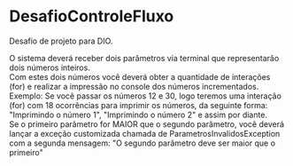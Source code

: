 # DesafioControleFluxo

Desafio de projeto para DIO.

O sistema deverá receber dois parâmetros via terminal que representarão dois números inteiros.
<br>
Com estes dois números você deverá obter a quantidade de interações (for) e realizar a impressão no console dos números incrementados.
Exemplo: Se você passar os números 12 e 30, logo teremos uma interação (for) com 18 ocorrências para imprimir os números, da seguinte forma: "Imprimindo o número 1", "Imprimindo o número 2" e assim por diante.
<br>
Se o primeiro parâmetro for MAIOR que o segundo parâmetro, você deverá lançar a exceção customizada chamada de ParametrosInvalidosException com a segunda mensagem: "O segundo parâmetro deve ser maior que o primeiro"
